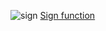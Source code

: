 

![sign](images/custom/math/sign.png:400px)
[Sign function](https://en.wikipedia.org/wiki/Sign_function)